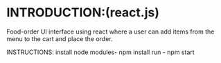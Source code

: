 # INTRODUCTION:(react.js)
Food-order UI interface using react where a user can add items from the menu to the cart and place the order.

INSTRUCTIONS:
install node modules- npm install
run - npm start
